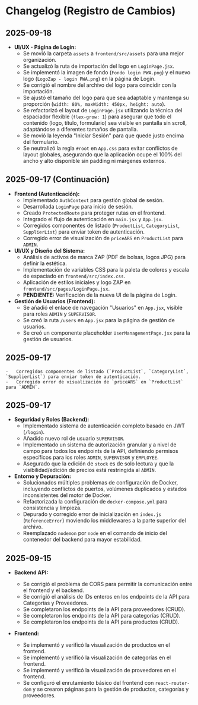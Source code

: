 # Changelog (Registro de Cambios)

## 2025-09-18
-   **UI/UX - Página de Login:**
    -   Se movió la carpeta `assets` a `frontend/src/assets` para una mejor organización.
    -   Se actualizó la ruta de importación del logo en `LoginPage.jsx`.
    -   Se implementó la imagen de fondo (`Fondo login PWA.png`) y el nuevo logo (`LogoZap - login PWA.png`) en la página de Login.
    -   Se corrigió el nombre del archivo del logo para coincidir con la importación.
    -   Se ajustó el tamaño del logo para que sea adaptable y mantenga su proporción (`width: 80%, maxWidth: 450px, height: auto`).
    -   Se refactorizó el layout de `LoginPage.jsx` utilizando la técnica del espaciador flexible (`flex-grow: 1`) para asegurar que todo el contenido (logo, título, formulario) sea visible en pantalla sin scroll, adaptándose a diferentes tamaños de pantalla.
    -   Se movió la leyenda "Iniciar Sesión" para que quede justo encima del formulario.
    -   Se neutralizó la regla `#root` en `App.css` para evitar conflictos de layout globales, asegurando que la aplicación ocupe el 100% del ancho y alto disponible sin padding ni márgenes externos.

## 2025-09-17 (Continuación)

-   **Frontend (Autenticación):**
    -   Implementado `AuthContext` para gestión global de sesión.
    -   Desarrollada `LoginPage` para inicio de sesión.
    -   Creado `ProtectedRoute` para proteger rutas en el frontend.
    -   Integrado el flujo de autenticación en `main.jsx` y `App.jsx`.
    -   Corregidos componentes de listado (`ProductList`, `CategoryList`, `SupplierList`) para enviar token de autenticación.
    -   Corregido error de visualización de `priceARS` en `ProductList` para `ADMIN`.
-   **UI/UX y Diseño del Sistema:**
    -   Análisis de activos de marca ZAP (PDF de bolsas, logos JPG) para definir la estética.
    -   Implementación de variables CSS para la paleta de colores y escala de espaciado en `frontend/src/index.css`.
    -   Aplicación de estilos iniciales y logo ZAP en `frontend/src/pages/LoginPage.jsx`.
    -   **PENDIENTE:** Verificación de la nueva UI de la página de Login.
-   **Gestión de Usuarios (Frontend):**
    -   Se añadió el enlace de navegación "Usuarios" en `App.jsx`, visible para roles `ADMIN` y `SUPERVISOR`.
    -   Se creó la ruta `/users` en `App.jsx` para la página de gestión de usuarios.
    -   Se creó un componente placeholder `UserManagementPage.jsx` para la gestión de usuarios.

## 2025-09-17
    -   Corregidos componentes de listado (`ProductList`, `CategoryList`, `SupplierList`) para enviar token de autenticación.
    -   Corregido error de visualización de `priceARS` en `ProductList` para `ADMIN`.

## 2025-09-17

-   **Seguridad y Roles (Backend):**
    -   Implementado sistema de autenticación completo basado en JWT (`/login`).
    -   Añadido nuevo rol de usuario `SUPERVISOR`.
    -   Implementado un sistema de autorización granular y a nivel de campo para todos los endpoints de la API, definiendo permisos específicos para los roles `ADMIN`, `SUPERVISOR` y `EMPLOYEE`.
    -   Asegurado que la edición de `stock` es de solo lectura y que la visibilidad/edición de precios está restringida al `ADMIN`.
-   **Entorno y Depuración:**
    -   Solucionados múltiples problemas de configuración de Docker, incluyendo conflictos de puertos, volúmenes duplicados y estados inconsistentes del motor de Docker.
    -   Refactorizada la configuración de `docker-compose.yml` para consistencia y limpieza.
    -   Depurado y corregido error de inicialización en `index.js` (`ReferenceError`) moviendo los middlewares a la parte superior del archivo.
    -   Reemplazado `nodemon` por `node` en el comando de inicio del contenedor del backend para mayor estabilidad.

## 2025-09-15

-   **Backend API:**
    -   Se corrigió el problema de CORS para permitir la comunicación entre el frontend y el backend.
    -   Se corrigió el análisis de IDs enteros en los endpoints de la API para Categorías y Proveedores.
    -   Se completaron los endpoints de la API para proveedores (CRUD).
    -   Se completaron los endpoints de la API para categorías (CRUD).
    -   Se completaron los endpoints de la API para productos (CRUD).

-   **Frontend:**
    -   Se implementó y verificó la visualización de productos en el frontend.
    -   Se implementó y verificó la visualización de categorías en el frontend.
    -   Se implementó y verificó la visualización de proveedores en el frontend.
    -   Se configuró el enrutamiento básico del frontend con `react-router-dom` y se crearon páginas para la gestión de productos, categorías y proveedores.
